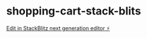 # shopping-cart-stack-blits

[Edit in StackBlitz next generation editor ⚡️](https://stackblitz.com/~/github.com/kmusammil/shopping-cart-stack-blits)